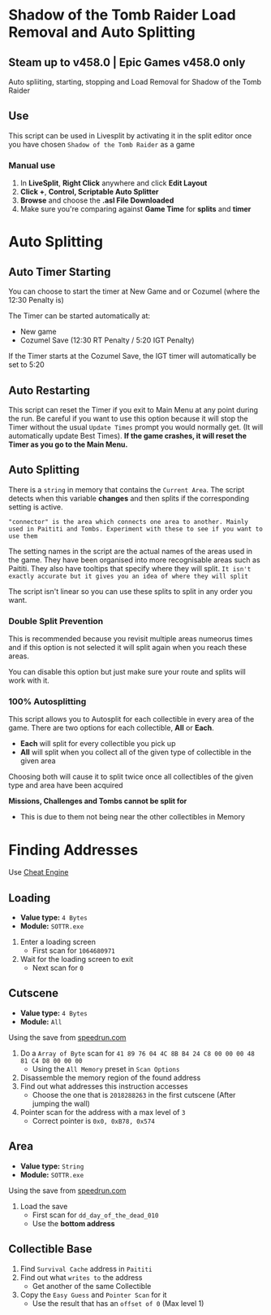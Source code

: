 # Shadow of the Tomb Raider Load Removal and Auto Splitting

## Steam up to v458.0 | Epic Games v458.0 only

Auto spliiting, starting, stopping and Load Removal for Shadow of the Tomb Raider

## Use

This script can be used in Livesplit by activating it in the split editor once you have chosen `Shadow of the Tomb Raider` as a game

### Manual use
1. In **LiveSplit**, **Right Click** anywhere and click **Edit Layout**
2. **Click +**, **Control, Scriptable Auto Splitter**
3. **Browse** and choose the **.asl  File Downloaded**
4. Make sure you're comparing against **Game Time** for **splits** and **timer**

# Auto Splitting
## Auto Timer Starting
You can choose to start the timer at New Game and or Cozumel (where the 12:30 Penalty is)

The Timer can be started automatically at:
 - New game
 - Cozumel Save (12:30 RT Penalty / 5:20 IGT Penalty)
 
 If the Timer starts at the Cozumel Save, the IGT timer will automatically be set to 5:20
   
## Auto Restarting
This script can reset the Timer if you exit to Main Menu at any point during the run. Be careful if you want to use this option because it will stop the Timer without the usual `Update Times` prompt you would normally get. (It will automatically update Best Times). **If the game crashes, it will reset the Timer as you go to the Main Menu.**

## Auto Splitting
There is a `string` in memory that contains the `Current Area`. The script detects when this variable **changes** and then splits if the corresponding setting is active.

`"connector" is the area which connects one area to another. Mainly used in Paititi and Tombs. Experiment with these to see if you want to use them`

The setting names in the script are the actual names of the areas used in the game. They have been organised into more recognisable areas such as Paititi. They also have tooltips that specify where they will split. `It isn't exactly accurate but it gives you an idea of where they will split`

The script isn't linear so you can use these splits to split in any order you want.

### Double Split Prevention
This is recommended because you revisit multiple areas numeorus times and if this option is not selected it will split again when you reach these areas.

You can disable this option but just make sure your route and splits will work with it.

### 100% Autosplitting
This script allows you to Autosplit for each collectible in every area of the game. There are two options for each collectible, **All** or **Each**.
 - **Each** will split for every collectible you pick up
 - **All** will split when you collect all of the given type of collectible in the given area
 
Choosing both will cause it to split twice once all collectibles of the given type and area have been acquired

**Missions, Challenges and Tombs cannot be split for**
 - This is due to them not being near the other collectibles in Memory

# Finding Addresses

Use [Cheat Engine]()

## Loading
 - **Value type:** `4 Bytes`
 - **Module:** `SOTTR.exe`

1. Enter a loading screen
   - First scan for `1064680971`
2. Wait for the loading screen to exit
   - Next scan for `0`

## Cutscene
 - **Value type:** `4 Bytes`
 - **Module:** `All`

Using the save from [speedrun.com]()

1. Do a `Array of Byte` scan for `41 89 76 04 4C 8B B4 24 C8 00 00 00 48 81 C4 D8 00 00 00` 
   - Using the `All Memory` preset in `Scan Options`
2. Disassemble the memory region of the found address
3. Find out what addresses this instruction accesses
   - Choose the one that is `2018288263` in the first cutscene (After jumping the wall)
4. Pointer scan for the address with a max level of `3`
   - Correct pointer is `0x0, 0xB78, 0x574`

## Area
 - **Value type:** `String`
 - **Module:** `SOTTR.exe`

Using the save from [speedrun.com]()

1. Load the save
   - First scan for `dd_day_of_the_dead_010`
   - Use the **bottom address**


## Collectible Base
 1. Find `Survival Cache` address in `Paititi`
 2. Find out what `writes to` the address
    - Get another of the same Collectible
 4. Copy the `Easy Guess` and `Pointer Scan` for it
    - Use the result that has an `offset of 0` (Max level 1)

